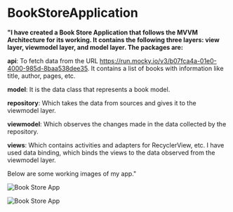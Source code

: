 # BookStoreApplication

**"I have created a Book Store Application that follows the MVVM Architecture for its working. It contains the following three layers: view layer, viewmodel layer, and model layer. The packages are:**

**api**: To fetch data from the URL https://run.mocky.io/v3/b07fca4a-01e0-4000-985d-8baa538dee35. It contains a list of books with information like title, author, pages, etc.

**model**: It is the data class that represents a book model.

**repository**: Which takes the data from sources and gives it to the viewmodel layer.

**viewmodel**: Which observes the changes made in the data collected by the repository.

**views**: Which contains activities and adapters for RecyclerView, etc. I have used data binding, which binds the views to the data observed from the viewmodel layer.

Below are some working images of my app."

![Book Store App](https://user-images.githubusercontent.com/109408860/222959164-9acb684f-9329-481a-8b1f-04284f4ff6ca.jpg)




![Book Store App](https://user-images.githubusercontent.com/109408860/222959172-e3f24e2e-0bb7-4af7-aa7f-9d46733d5269.jpg)




